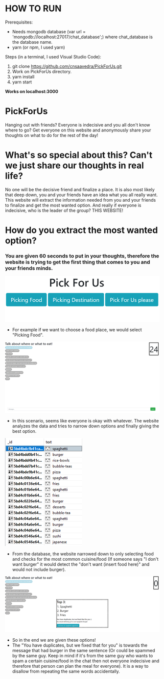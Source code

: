 # HOW TO RUN
Prerequisites:
- Needs mongodb database (var url = 'mongodb://localhost:27017/chat_database';) where chat_database is the database name.
- yarn (or npm, I used yarn)

Steps (in a terminal, I used Visual Studio Code):
1. git clone https://github.com/cnsaavedra/PickForUs.git
3. Work on PickForUs directory.
4. yarn install
5. yarn start

**Works on localhost:3000**


# PickForUs
Hanging out with friends? Everyone is indecisive and you all don't know where to go? 
Get everyone on this website and anonymously share your thoughts on what to do for the rest of the day!

# What's so special about this? Can't we just share our thoughts in real life?
No one will be the decisive friend and finalize a place. It is also most likely that deep down, you and your friends have an idea what you all really want.
This website will extract the information needed from you and your friends to finalize and get the most wanted option.
And really if everyone is indecisive, who is the leader of the group? THIS WEBSITE!

# How do you extract the most wanted option?
### You are given 60 seconds to put in your thoughts, therefore the website is trying to get the first thing that comes to you and your friends minds.

![Image](./meta/foodexamples/mainmenu.png)
- For example if we want to choose a food place, we would select "Picking Food".
  

![Image](./meta/foodexamples/chatscreenfood.png)

- In this scenario, seems like everyone is okay with whatever. The website analyzes the data and tries to narrow down options and finally giving the best option.


![Image](./meta/foodexamples/databasefood.png)

- From the database, the website narrowed down to only selecting food and checks for the most common cuisine/food (If someone says "I don't want burger" it would detect the "don't want (insert food here)" and would not include burger).

![Image](./meta/foodexamples/suggestionfoodv2.png)
- So in the end we are given these options!
- The "You have duplicates, but we fixed that for you" is towards the message that had burger in the same sentence (Or could be spammed by the same guy. Keep in mind if it's from the same guy who wants to spam a certain cuisine/food in the chat then not everyone indecisive and therefore that person can plan the meal for everyone). It is a way to disallow from repeating the same words accidentally.
